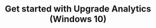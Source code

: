 ---
title: Get started with Upgrade Analytics (Windows 10)
redirect_url: upgrade-readiness-get-started.md
---